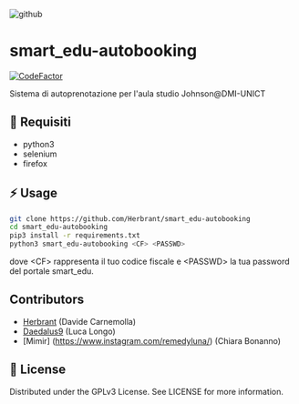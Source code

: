 ![github](https://user-images.githubusercontent.com/50534107/159121993-81be7fd1-87bd-407b-a7e9-e5c06d970c14.png)

# smart_edu-autobooking
[![CodeFactor](https://www.codefactor.io/repository/github/herbrant/smart_edu-autobooking/badge)](https://www.codefactor.io/repository/github/herbrant/smart_edu-autobooking)

Sistema di autoprenotazione per l'aula studio Johnson@DMI-UNICT

## :notebook: Requisiti
- python3
- selenium
- firefox
## :zap: Usage
```bash
git clone https://github.com/Herbrant/smart_edu-autobooking
cd smart_edu-autobooking
pip3 install -r requirements.txt
python3 smart_edu-autobooking <CF> <PASSWD>
```
dove \<CF\> rappresenta il tuo codice fiscale e \<PASSWD\> la tua password del portale smart_edu. 

## Contributors
- [Herbrant](https://github.com/Herbrant) (Davide Carnemolla)
- [Daedalus9](https://github.com/Daedalus9) (Luca Longo)
- [Mimir] (https://www.instagram.com/remedyluna/) (Chiara Bonanno)

## :scroll: License
Distributed under the GPLv3 License. See LICENSE for more information.
